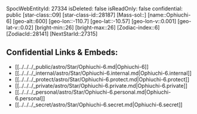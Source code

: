 ﻿---
location: [-10.57,110.7,600]
type: Star
tags:
- astro/Star

---
SpocWebEntityId: 27334
isDeleted: false
isReadOnly: false
confidential: public
[star-class::O9]
[star-class-id::28187]
[Mass-sol::]
[name::Ophiuchi-6]
[geo-alt::600]
[geo-lon::-110.7]
[geo-lat::-10.57]
[geo-lon-v::0.001]
[geo-lat-v::0.02]
[bright-min::26]
[bright-max::26]
[Zodiac-index::6]
[ZodiacId::28141]
[NextStarId::27315]



## Confidential Links & Embeds: 
- [[../../../_public/astro/Star/Ophiuchi-6.md|Ophiuchi-6]] 
- [[../../../_internal/astro/Star/Ophiuchi-6.internal.md|Ophiuchi-6.internal]] 
- [[../../../_protect/astro/Star/Ophiuchi-6.protect.md|Ophiuchi-6.protect]] 
- [[../../../_private/astro/Star/Ophiuchi-6.private.md|Ophiuchi-6.private]] 
- [[../../../_personal/astro/Star/Ophiuchi-6.personal.md|Ophiuchi-6.personal]] 
- [[../../../_secret/astro/Star/Ophiuchi-6.secret.md|Ophiuchi-6.secret]] 
